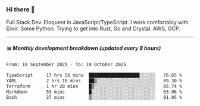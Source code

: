 ### Hi there 👋

Full Stack Dev. Eloquent in JavaScript/TypeScript. I work comfortably with Elixir. Some Python. Trying to get into Rust, Go and Crystal. AWS, GCP.

***

##### 📊 Monthly development breakdown (updated every 8 hours)

<!--START_SECTION:waka-->

```txt
From: 19 September 2025 - To: 19 October 2025

TypeScript     17 hrs 56 mins  ███████████████████░░░░░░   76.65 %
YAML           2 hrs 10 mins   ██▒░░░░░░░░░░░░░░░░░░░░░░   09.30 %
Terraform      1 hr 20 mins    █▒░░░░░░░░░░░░░░░░░░░░░░░   05.74 %
Markdown       55 mins         █░░░░░░░░░░░░░░░░░░░░░░░░   03.96 %
Bash           27 mins         ▒░░░░░░░░░░░░░░░░░░░░░░░░   01.95 %
```

<!--END_SECTION:waka-->
